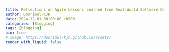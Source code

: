 ```yaml
---
title: Reflections on Agile Lessons Learned from Real-World Software Development
author: Doorimul-KJH
date: 2024-12-01 00:00:00 +0900
categories: [Blogging]
tags: [blogging]
pin: true
# image: https://doorimul-kjh.github.io/assets/
render_with_liquid: false
---
```


